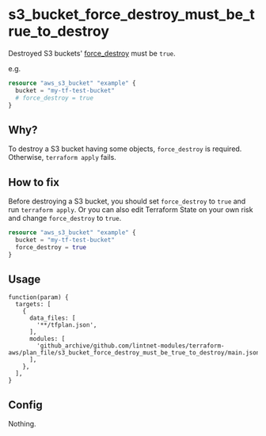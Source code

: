 # s3_bucket_force_destroy_must_be_true_to_destroy

Destroyed S3 buckets' [force_destroy](https://registry.terraform.io/providers/hashicorp/aws/latest/docs/resources/s3_bucket#force_destroy) must be `true`.

e.g.

```tf
resource "aws_s3_bucket" "example" {
  bucket = "my-tf-test-bucket"
  # force_destroy = true
}
```

## Why?

To destroy a S3 bucket having some objects, `force_destroy` is required.
Otherwise, `terraform apply` fails.

## How to fix

Before destroying a S3 bucket, you should set `force_destroy` to `true` and run `terraform apply`.
Or you can also edit Terraform State on your own risk and change `force_destroy` to `true`.

```tf
resource "aws_s3_bucket" "example" {
  bucket = "my-tf-test-bucket"
  force_destroy = true
}
```

## Usage

```jsonnet
function(param) {
  targets: [
    {
      data_files: [
        '**/tfplan.json',
      ],
      modules: [
        'github_archive/github.com/lintnet-modules/terraform-aws/plan_file/s3_bucket_force_destroy_must_be_true_to_destroy/main.jsonnet@b0e00a40cb10d68f1d3e3a543a400fe589d293a2:v0.2.1',
      ],
    },
  ],
}
```

## Config

Nothing.
